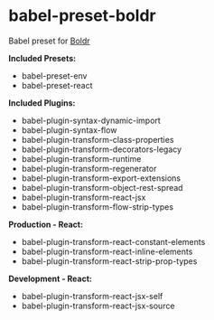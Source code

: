 # babel-preset-boldr

Babel preset for [Boldr](https://github.com/strues/boldr)

**Included Presets:**

- babel-preset-env  
- babel-preset-react  

**Included Plugins:**  

- babel-plugin-syntax-dynamic-import  
- babel-plugin-syntax-flow  
- babel-plugin-transform-class-properties  
- babel-plugin-transform-decorators-legacy  
- babel-plugin-transform-runtime
- babel-plugin-transform-regenerator  
- babel-plugin-transform-export-extensions  
- babel-plugin-transform-object-rest-spread  
- babel-plugin-transform-react-jsx  
- babel-plugin-transform-flow-strip-types

**Production - React:**  

- babel-plugin-transform-react-constant-elements  
- babel-plugin-transform-react-inline-elements  
- babel-plugin-transform-react-strip-prop-types

**Development - React:**  

- babel-plugin-transform-react-jsx-self  
- babel-plugin-transform-react-jsx-source  
